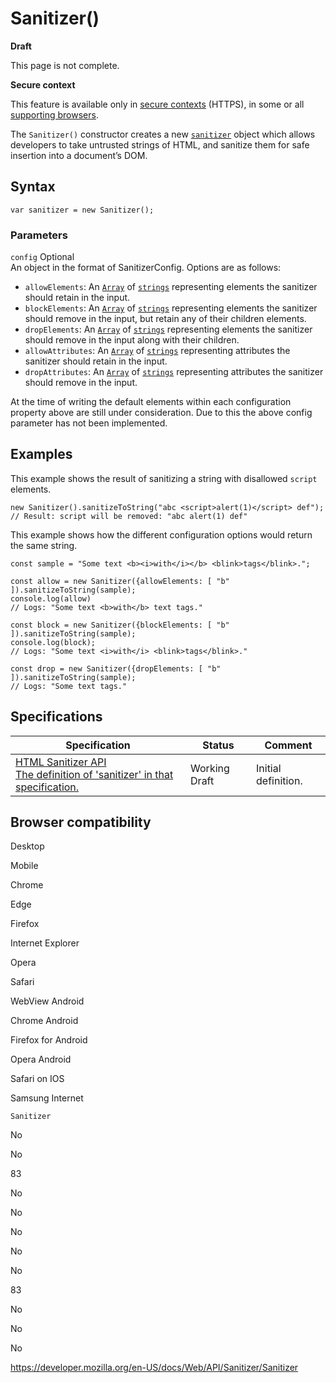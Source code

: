 Sanitizer()
===========

**Draft**

This page is not complete.

**Secure context**

This feature is available only in [secure contexts](https://developer.mozilla.org/en-US/docs/Web/Security/Secure_Contexts) (HTTPS), in some or all [supporting browsers](#browser_compatibility).

The `Sanitizer()` constructor creates a new [`sanitizer`](../sanitizer) object which allows developers to take untrusted strings of HTML, and sanitize them for safe insertion into a document’s DOM.

Syntax
------

    var sanitizer = new Sanitizer();

### Parameters

 `config` <span class="badge inline optional">Optional</span>   
An object in the format of SanitizerConfig. Options are as follows:

-   `allowElements`: An [`Array`](https://developer.mozilla.org/en-US/docs/Web/JavaScript/Reference/Global_Objects/Array) of [`strings`](https://developer.mozilla.org/en-US/docs/Web/JavaScript/Reference/Global_Objects/String) representing elements the sanitizer should retain in the input.
-   `blockElements`: An [`Array`](https://developer.mozilla.org/en-US/docs/Web/JavaScript/Reference/Global_Objects/Array) of [`strings`](https://developer.mozilla.org/en-US/docs/Web/JavaScript/Reference/Global_Objects/String) representing elements the sanitizer should remove in the input, but retain any of their children elements.
-   `dropElements`: An [`Array`](https://developer.mozilla.org/en-US/docs/Web/JavaScript/Reference/Global_Objects/Array) of [`strings`](https://developer.mozilla.org/en-US/docs/Web/JavaScript/Reference/Global_Objects/String) representing elements the sanitizer should remove in the input along with their children.
-   `allowAttributes`: An [`Array`](https://developer.mozilla.org/en-US/docs/Web/JavaScript/Reference/Global_Objects/Array) of [`strings`](https://developer.mozilla.org/en-US/docs/Web/JavaScript/Reference/Global_Objects/String) representing attributes the sanitizer should retain in the input.
-   `dropAttributes`: An [`Array`](https://developer.mozilla.org/en-US/docs/Web/JavaScript/Reference/Global_Objects/Array) of [`strings`](https://developer.mozilla.org/en-US/docs/Web/JavaScript/Reference/Global_Objects/String) representing attributes the sanitizer should remove in the input.

At the time of writing the default elements within each configuration property above are still under consideration. Due to this the above config parameter has not been implemented.

Examples
--------

This example shows the result of sanitizing a string with disallowed `script` elements.

    new Sanitizer().sanitizeToString("abc <script>alert(1)</script> def");
    // Result: script will be removed: "abc alert(1) def"

This example shows how the different configuration options would return the same string.

    const sample = "Some text <b><i>with</i></b> <blink>tags</blink>.";

    const allow = new Sanitizer({allowElements: [ "b" ]).sanitizeToString(sample);
    console.log(allow)
    // Logs: "Some text <b>with</b> text tags."

    const block = new Sanitizer({blockElements: [ "b" ]).sanitizeToString(sample);
    console.log(block);
    // Logs: "Some text <i>with</i> <blink>tags</blink>."

    const drop = new Sanitizer({dropElements: [ "b" ]).sanitizeToString(sample);
    // Logs: "Some text tags."

Specifications
--------------

<table><thead><tr class="header"><th>Specification</th><th>Status</th><th>Comment</th></tr></thead><tbody><tr class="odd"><td><a href="https://wicg.github.io/sanitizer-api/#sanitizer-api">HTML Sanitizer API<br />
<span class="small">The definition of 'sanitizer' in that specification.</span></a></td><td><span class="spec-wd">Working Draft</span></td><td>Initial definition.</td></tr></tbody></table>

Browser compatibility
---------------------

Desktop

Mobile

Chrome

Edge

Firefox

Internet Explorer

Opera

Safari

WebView Android

Chrome Android

Firefox for Android

Opera Android

Safari on IOS

Samsung Internet

`Sanitizer`

No

No

83

No

No

No

No

No

83

No

No

No

<a href="https://developer.mozilla.org/en-US/docs/Web/API/Sanitizer/Sanitizer" class="_attribution-link">https://developer.mozilla.org/en-US/docs/Web/API/Sanitizer/Sanitizer</a>
